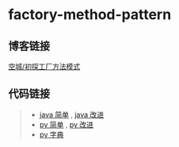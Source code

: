 # factory-method-pattern

## 博客链接

[空城/初探工厂方法模式](http://koon.cool/design-pattern/2018-06-11-factory-method/)

## 代码链接

> - [java 简单](./java/FactoryMethod.java) , [java 改进](./java/GenericsFactoryMethod.java)
> - [py 简单](./python/FactoryMethod.py) , [py 改进](./python/OverCreatorFactoryMethod.py)
> - [py 字典](./python/DictionaryFactoryMethod.py)
